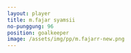 ```yaml
---
layout: player
title: m.fajar syamsii
no-punggung: 96
position: goalkeeper
image: /assets/img/pp/m.fajarr-new.png
---
```

